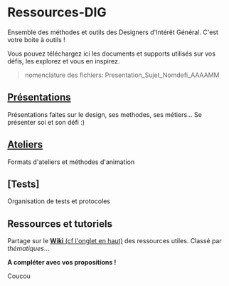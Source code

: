 # Ressources-DIG
Ensemble des méthodes et outils des Designers d'Intérêt Général. C'est votre boite à outils !

Vous pouvez téléchargez ici les documents et supports utilisés sur vos défis, les explorez et vous en inspirez.

> nomenclature des fichiers: Presentation_Sujet_Nomdefi_AAAAMM



## [Présentations](https://github.com/entrepreneur-interet-general/Ressources-DIG/tree/master/Presentations)
Présentations faites sur le design, ses methodes, ses métiers... 
Se présenter soi et son défi :)

## [Ateliers](https://github.com/entrepreneur-interet-general/Ressources-DIG/tree/master/ateliers)
Formats d'ateliers et méthodes d'animation

## [Tests]
Organisation de tests et protocoles

## Ressources et tutoriels
Partage sur le [**Wiki** (cf l'onglet en haut)](https://github.com/entrepreneur-interet-general/Ressources-DIG/wiki) des ressources utiles. Classé par _thématiques_...


**A compléter avec vos propositions !**

Coucou